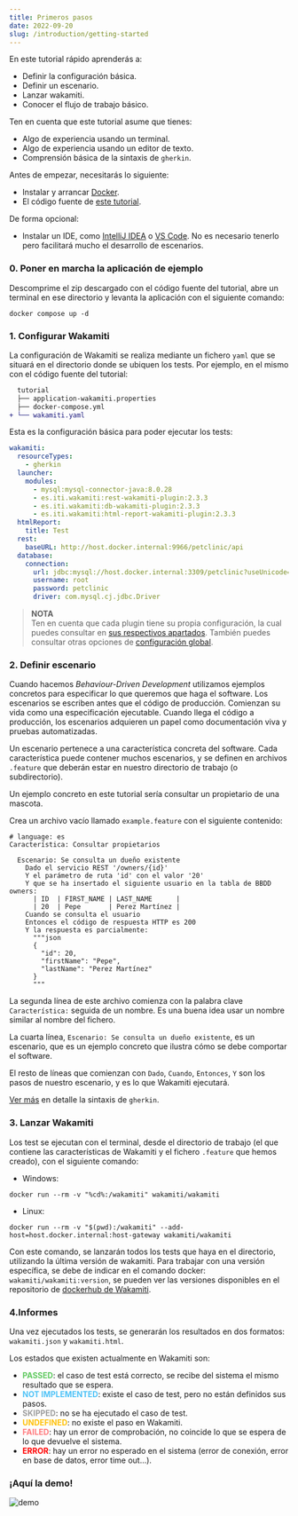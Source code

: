 ```yaml
---
title: Primeros pasos
date: 2022-09-20
slug: /introduction/getting-started
---
```


En este tutorial rápido aprenderás a:
- Definir la configuración básica.
- Definir un escenario.
- Lanzar wakamiti.
- Conocer el flujo de trabajo básico.

Ten en cuenta que este tutorial asume que tienes:
- Algo de experiencia usando un terminal.
- Algo de experiencia usando un editor de texto.
- Comprensión básica de la sintaxis de `gherkin`.

Antes de empezar, necesitarás lo siguiente:
- Instalar y arrancar [Docker](https://www.docker.com/get-started/).
- El código fuente de [este tutorial](javascript:downloadTutorial()).

De forma opcional:
- Instalar un IDE, como [IntelliJ IDEA](https://www.jetbrains.com/idea/) o [VS Code](https://code.visualstudio.com/). No
  es necesario tenerlo pero facilitará mucho el desarrollo de escenarios.


### 0. Poner en marcha la aplicación de ejemplo
Descomprime el zip descargado con el código fuente del tutorial, abre un terminal en ese directorio y levanta la 
aplicación con el siguiente comando:
```shell copy=true
docker compose up -d
```

### 1. Configurar Wakamiti
La configuración de Wakamiti se realiza mediante un fichero `yaml` que se situará en el directorio donde se ubiquen los 
tests. Por ejemplo, en el mismo con el código fuente del tutorial:
```diff
  tutorial
  ├── application-wakamiti.properties
  ├── docker-compose.yml
+ └── wakamiti.yaml
```

Esta es la configuración básica para poder ejecutar los tests:
```yml copy=true
wakamiti:
  resourceTypes:
    - gherkin
  launcher:
    modules:
      - mysql:mysql-connector-java:8.0.28
      - es.iti.wakamiti:rest-wakamiti-plugin:2.3.3
      - es.iti.wakamiti:db-wakamiti-plugin:2.3.3
      - es.iti.wakamiti:html-report-wakamiti-plugin:2.3.3
  htmlReport:
    title: Test
  rest:
    baseURL: http://host.docker.internal:9966/petclinic/api
  database:
    connection:
      url: jdbc:mysql://host.docker.internal:3309/petclinic?useUnicode=true
      username: root
      password: petclinic
      driver: com.mysql.cj.jdbc.Driver
```
> **NOTA** <br />
> Ten en cuenta que cada plugin tiene su propia configuración, la cual puedes consultar en [sus respectivos apartados](plugins).
> También puedes consultar otras opciones de [configuración global](wakamiti/architecture#configuración-global).


### 2. Definir escenario
Cuando hacemos *Behaviour-Driven Development* utilizamos ejemplos concretos para especificar lo que queremos que haga el 
software. Los escenarios se escriben antes que el código de producción. Comienzan su vida como una especificación 
ejecutable. Cuando llega el código a producción, los escenarios adquieren un papel como documentación viva y pruebas 
automatizadas.

Un escenario pertenece a una característica concreta del software. Cada característica puede contener muchos escenarios, 
y se definen en archivos `.feature` que deberán estar en nuestro directorio de trabajo (o subdirectorio).

Un ejemplo concreto en este tutorial sería consultar un propietario de una mascota.

Crea un archivo vacío llamado `example.feature` con el siguiente contenido:
```gherkin copy=true
# language: es
Característica: Consultar propietarios
  
  Escenario: Se consulta un dueño existente
    Dado el servicio REST '/owners/{id}'
    Y el parámetro de ruta 'id' con el valor '20'
    Y que se ha insertado el siguiente usuario en la tabla de BBDD owners:
      | ID  | FIRST_NAME | LAST_NAME      |
      | 20  | Pepe       | Perez Martínez |
    Cuando se consulta el usuario
    Entonces el código de respuesta HTTP es 200
    Y la respuesta es parcialmente:
      """json
      {
        "id": 20,
        "firstName": "Pepe",
        "lastName": "Perez Martínez"
      }
      """
```
La segunda línea de este archivo comienza con la palabra clave `Característica:` seguida de un nombre. Es una buena idea
usar un nombre similar al nombre del fichero.

La cuarta línea, `Escenario: Se consulta un dueño existente`, es un escenario, que es un ejemplo concreto que ilustra 
cómo se debe comportar el software.

El resto de líneas que comienzan con `Dado`, `Cuando`, `Entonces`, `Y` son los pasos de nuestro escenario, y es lo que 
Wakamiti ejecutará.

[Ver más](https://cucumber.io/docs/gherkin/) en detalle la sintaxis de `gherkin`.


### 3. Lanzar Wakamiti
Los test se ejecutan con el terminal, desde el directorio de trabajo (el que contiene las características de Wakamiti y
el fichero `.feature` que hemos creado), con el siguiente comando:

* Windows:
```Shell copy=true
docker run --rm -v "%cd%:/wakamiti" wakamiti/wakamiti
```
* Linux:
```Shell copy=true
docker run --rm -v "$(pwd):/wakamiti" --add-host=host.docker.internal:host-gateway wakamiti/wakamiti
```
Con este comando, se lanzarán todos los tests que haya en el directorio, 
utilizando la última versión de wakamiti. Para trabajar con una versión 
específica, se debe de indicar en el comando docker: `wakamiti/wakamiti:version`, 
se pueden ver las versiones disponibles en el repositorio de 
[dockerhub de Wakamiti](https://hub.docker.com/r/wakamiti/wakamiti/tags).


### 4.Informes
Una vez ejecutados los tests, se generarán los resultados en dos formatos: `wakamiti.json` y `wakamiti.html`.

Los estados que existen actualmente en Wakamiti son:

- <span style="color:#5fc95f">**PASSED**</span>: el caso de test está correcto, se recibe del sistema el mismo resultado 
  que se espera.
- <span style="color:#4fc3f7">**NOT IMPLEMENTED**</span>: existe el caso de test, pero no están definidos sus pasos.
- <span style="color:#9e9e9e">**SKIPPED**</span>: no se ha ejecutado el caso de test.
- <span style="color:#ffc107">**UNDEFINED**</span>: no existe el paso en Wakamiti.
- <span style="color:#ff7b7e">**FAILED**</span>: hay un error de comprobación, no coincide lo que se espera de lo que 
  devuelve el sistema.
- <span style="color:#ff0000">**ERROR**</span>: hay un error no esperado en el sistema (error de conexión, error en base de 
  datos, error time out...).

### ¡Aquí la demo!

![demo](asciinema:/wakamiti.cast?poster=npt:2:25&cols=86&fit=width)